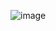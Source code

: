 ![image](https://user-images.githubusercontent.com/23459228/221696000-36999656-4551-4dc9-a0df-866ecb3fa8e0.png)